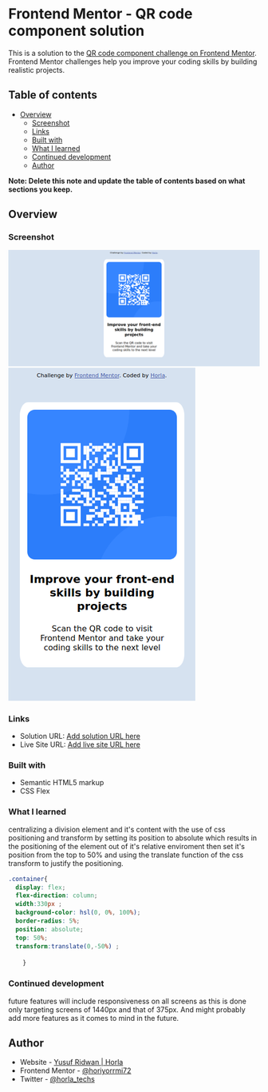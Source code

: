 # Frontend Mentor - QR code component solution

This is a solution to the [QR code component challenge on Frontend Mentor](https://www.frontendmentor.io/challenges/qr-code-component-iux_sIO_H). Frontend Mentor challenges help you improve your coding skills by building realistic projects. 

## Table of contents

- [Overview](#overview)
  - [Screenshot](#screenshot)
  - [Links](#links)
  - [Built with](#built-with)
  - [What I learned](#what-i-learned)
  - [Continued development](#continued-development)
  - [Author](#author)


**Note: Delete this note and update the table of contents based on what sections you keep.**

## Overview

### Screenshot

![desktop view](./images/Screenshot_2023-08-29%20Frontend%20Mentor%20QR%20code%20component%20desktop%20view.png)
![mobile view](./images/Screenshot_2023-08-29%20Frontend%20Mentor%20QR%20code%20component(1)%20mobile%20view.png)




### Links

- Solution URL: [Add solution URL here](https://your-solution-url.com)
- Live Site URL: [Add live site URL here](https://your-live-site-url.com)

### Built with

- Semantic HTML5 markup
- CSS Flex

### What I learned

centralizing a division element and it's content with the use of css positioning and transform by setting its position to absolute which results in the positioning of the element out of it's relative enviroment then set it's position from the top to 50% and using the translate function of the css transform to justify the positioning.

```css
.container{
  display: flex;
  flex-direction: column;
  width:330px ;
  background-color: hsl(0, 0%, 100%);
  border-radius: 5%;
  position: absolute;
  top: 50%;
  transform:translate(0,-50%) ;   
      
    }
```

### Continued development

future features will include responsiveness on all screens as this is done only targeting screens of 1440px and that of 375px.
And might probably add more features as it comes to mind in the future.

## Author

- Website - [Yusuf Ridwan | Horla](https://horiyorrmi72.github.io/)
- Frontend Mentor - [@horiyorrmi72](https://www.frontendmentor.io/profile/horiyorrmi72)
- Twitter - [@horla_techs](https://twitter.com/horla_techs)
